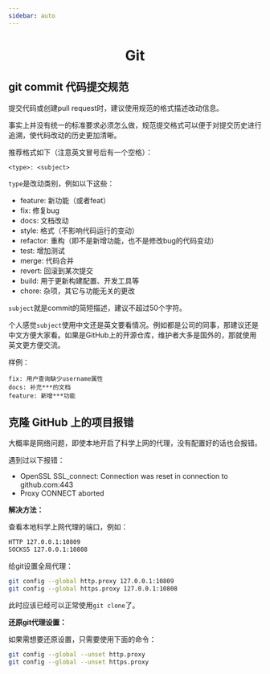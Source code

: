 ```yaml
---
sidebar: auto
---
```


<h1 align='center'>Git</h1>

## git commit 代码提交规范

提交代码或创建pull request时，建议使用规范的格式描述改动信息。

事实上并没有统一的标准要求必须怎么做，规范提交格式可以便于对提交历史进行追溯，使代码改动的历史更加清晰。

推荐格式如下（注意英文冒号后有一个空格）：

```
<type>: <subject>
```

`type`是改动类别，例如以下这些：

- feature: 新功能（或者feat）
- fix: 修复bug
- docs: 文档改动
- style: 格式（不影响代码运行的变动）
- refactor: 重构（即不是新增功能，也不是修改bug的代码变动）
- test: 增加测试
- merge: 代码合并
- revert: 回滚到某次提交
- build: 用于更新构建配置、开发工具等
- chore: 杂项，其它与功能无关的更改

`subject`就是commit的简短描述，建议不超过50个字符。

个人感觉`subject`使用中文还是英文要看情况。例如都是公司的同事，那建议还是中文方便大家看。如果是GitHub上的开源仓库，维护者大多是国外的，那就使用英文更方便交流。

样例：

```
fix: 用户查询缺少username属性
docs: 补充***的文档
feature: 新增***功能
```

## 克隆 GitHub 上的项目报错

大概率是网络问题，即使本地开启了科学上网的代理，没有配置好的话也会报错。

遇到过以下报错：

- OpenSSL SSL_connect: Connection was reset in connection to github.com:443
- Proxy CONNECT aborted

**解决方法：**

查看本地科学上网代理的端口，例如：

```sh
HTTP 127.0.0.1:10809
SOCKS5 127.0.0.1:10808
```

给git设置全局代理：

```sh
git config --global http.proxy 127.0.0.1:10809
git config --global https.proxy 127.0.0.1:10808
```

此时应该已经可以正常使用`git clone`了。

**还原git代理设置：**

如果需想要还原设置，只需要使用下面的命令：

```sh
git config --global --unset http.proxy
git config --global --unset https.proxy
```

